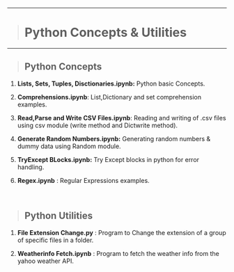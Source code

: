 ------------------------------
> # Python Concepts & Utilities
------------------------------

> ## Python Concepts


1.  **Lists, Sets, Tuples, Disctionaries.ipynb:** Python basic Concepts.

2.  **Comprehensions.ipynb**: List,Dictionary and set comprehension examples.

3.  **Read,Parse and Write CSV Files.ipynb**: Reading and writing of .csv files
    using csv module (write method and Dictwrite method).

4.  **Generate Random Numbers.ipynb:** Generating random numbers & dummy data
    using Random module.

5.  **TryExcept BLocks.ipynb:** Try Except blocks in python for error handling.

6.  **Regex.ipynb** : Regular Expressions examples.

 

> ## Python Utilities

    
1. **File Extension Change.py** : Program to Change the extension of a group of specific
files in a folder.


2. **Weatherinfo Fetch.ipynb** :  Program to fetch the weather info from the yahoo weather API.
